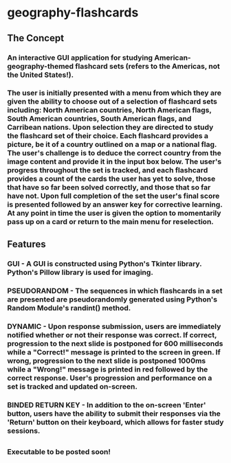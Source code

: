 # geography-flashcards
## The Concept
### An interactive GUI application for studying American-geography-themed flashcard sets (refers to the Americas, not the United States!). 
### The user is initially presented with a menu from which they are given the ability to choose out of a selection of flashcard sets including: North American countries, North American flags, South American countries, South American flags, and Carribean nations. Upon selection they are directed to study the flashcard set of their choice. Each flashcard provides a picture, be it of a country outlined on a map or a national flag. The user's challenge is to deduce the correct country from the image content and provide it in the input box below. The user's progress throughout the set is tracked, and each flashcard provides a count of the cards the user has yet to solve, those that have so far been solved correctly, and those that so far have not. Upon full completion of the set the user's final score is presented followed by an answer key for corrective learning. At any point in time the user is given the option to momentarily pass up on a card or return to the main menu for reselection.
## Features
### GUI - A GUI is constructed using Python's Tkinter library. Python's Pillow library is used for imaging.
### PSEUDORANDOM - The sequences in which flashcards in a set are presented are pseudorandomly generated using Python's Random Module's randint() method. 
### DYNAMIC - Upon response submission, users are immediately notified whether or not their response was correct. If correct, progression to the next slide is postponed for 600 milliseconds while a "Correct!" message is printed to the screen in green. If wrong, progression to the next slide is postponed 1000ms while a "Wrong!" message is printed in red followed by the correct response. User's progression and performance on a set is tracked and updated on-screen.
### BINDED RETURN KEY - In addition to the on-screen 'Enter' button, users have the ability to submit their responses via the 'Return' button on their keyboard, which allows for faster study sessions.
##
### Executable to be posted soon!
